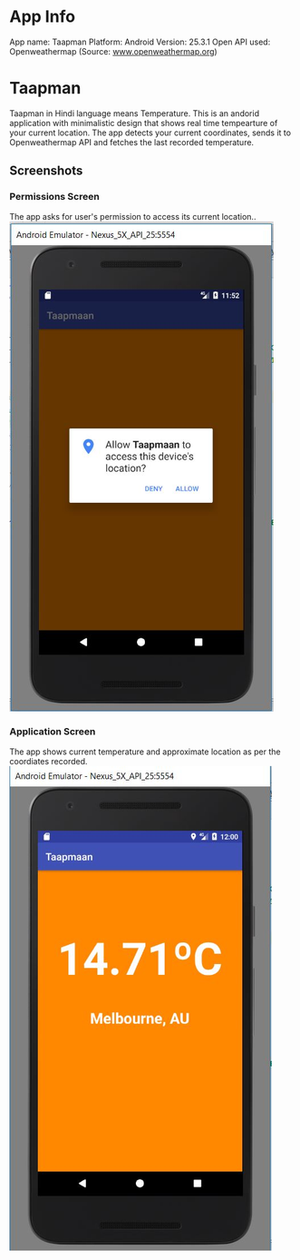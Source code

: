 # App Info
App name: Taapman
Platform: Android
Version: 25.3.1
Open API used: Openweathermap (Source: www.openweathermap.org)

# Taapman
Taapman in Hindi language means Temperature. 
This is an andorid application with minimalistic design that shows real time tempearture of your current location.
The app detects your current coordinates, sends it to Openweathermap API and fetches the last recorded temperature.

## Screenshots

### Permissions Screen
The app asks for user's permission to access its current location..
![Permissions Screen](https://github.com/amaneight/Taapman/blob/master/Screenshots/Permissions.JPG)

### Application Screen
The app shows current temperature and approximate location as per the coordiates recorded.
![App Screen](https://github.com/amaneight/Taapman/blob/master/Screenshots/Temp.JPG)

